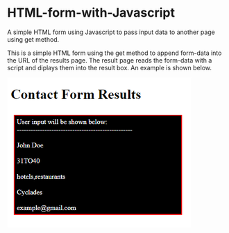 # HTML-form-with-Javascript
A simple HTML form using Javascript to pass input data to another page using get method.

This is a simple HTML form using the get method to append form-data into the URL of the results page.
The result page reads the form-data with a script and diplays them into the result box.
An example is shown below.


![](https://github.com/MenelaosK/HTML-form-with-Javascript/blob/master/contact-form-results.png)
